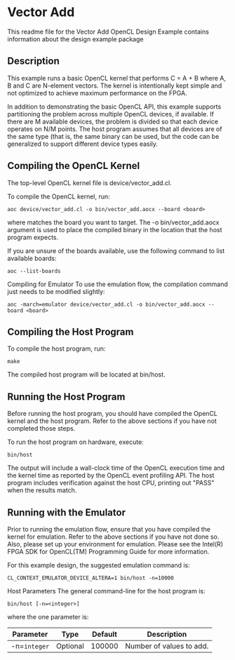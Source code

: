# Vector Add
This readme file for the Vector Add OpenCL Design Example contains information about the design example package


## Description
This example runs a basic OpenCL kernel that performs C = A + B where A, B and C are N-element vectors. The kernel is intentionally kept simple and not optimized to achieve maximum performance on the FPGA.

In addition to demonstrating the basic OpenCL API, this example supports partitioning the problem across multiple OpenCL devices, if available. If there are M available devices, the problem is divided so that each device operates on N/M points. The host program assumes that all devices are of the same type (that is, the same binary can be used, but the code can be generalized to support different device types easily.

## Compiling the OpenCL Kernel
The top-level OpenCL kernel file is device/vector_add.cl.

To compile the OpenCL kernel, run:
```
aoc device/vector_add.cl -o bin/vector_add.aocx --board <board>
```
where <board> matches the board you want to target. The -o bin/vector_add.aocx argument is used to place the compiled binary in the location that the host program expects.

If you are unsure of the boards available, use the following command to list available boards:
```
aoc --list-boards
```

Compiling for Emulator
To use the emulation flow, the compilation command just needs to be modified slightly:
```
aoc -march=emulator device/vector_add.cl -o bin/vector_add.aocx --board <board>
```

## Compiling the Host Program
To compile the host program, run:
```
make
```

The compiled host program will be located at bin/host.

## Running the Host Program
Before running the host program, you should have compiled the OpenCL kernel and the host program. Refer to the above sections if you have not completed those steps.

To run the host program on hardware, execute:
```
bin/host
```

The output will include a wall-clock time of the OpenCL execution time and the kernel time as reported by the OpenCL event profiling API. The host program includes verification against the host CPU, printing out "PASS" when the results match.

## Running with the Emulator
Prior to running the emulation flow, ensure that you have compiled the kernel for emulation. Refer to the above sections if you have not done so. Also, please set up your environment for emulation. Please see the Intel(R) FPGA SDK for OpenCL(TM) Programming Guide for more information.

For this example design, the suggested emulation command is:
```
CL_CONTEXT_EMULATOR_DEVICE_ALTERA=1 bin/host -n=10000
```

Host Parameters
The general command-line for the host program is:
```
bin/host [-n=<integer>]
```

where the one parameter is:

Parameter|Type|Default|Description
|---|---|---|---|
-n=`integer`|Optional|100000|Number of values to add.